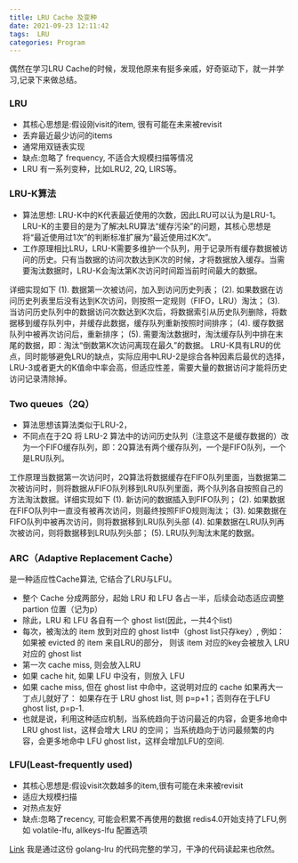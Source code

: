 ```yaml
---
title: LRU Cache 及变种
date: 2021-09-23 12:11:42
tags:  LRU
categories: Program
---
```


偶然在学习LRU Cache的时候，发现他原来有挺多亲戚，好奇驱动下，就一并学习,记录下来做总结。

### LRU


* 其核心思想是:假设刚visit的item, 很有可能在未来被revisit
* 丢弃最近最少访问的items
* 通常用双链表实现
* 缺点:忽略了 frequency, 不适合大规模扫描等情况
* LRU 有一系列变种，比如LRU2, 2Q, LIRS等。

### LRU-K算法

* 算法思想: LRU-K中的K代表最近使用的次数，因此LRU可以认为是LRU-1。LRU-K的主要目的是为了解决LRU算法“缓存污染”的问题，其核心思想是将“最近使用过1次”的判断标准扩展为“最近使用过K次”。
* 工作原理相比LRU，LRU-K需要多维护一个队列，用于记录所有缓存数据被访问的历史。只有当数据的访问次数达到K次的时候，才将数据放入缓存。当需要淘汰数据时，LRU-K会淘汰第K次访问时间距当前时间最大的数据。

详细实现如下
(1). 数据第一次被访问，加入到访问历史列表；
(2). 如果数据在访问历史列表里后没有达到K次访问，则按照一定规则（FIFO，LRU）淘汰；
(3). 当访问历史队列中的数据访问次数达到K次后，将数据索引从历史队列删除，将数据移到缓存队列中，并缓存此数据，缓存队列重新按照时间排序；
(4). 缓存数据队列中被再次访问后，重新排序；
(5). 需要淘汰数据时，淘汰缓存队列中排在末尾的数据，即：淘汰“倒数第K次访问离现在最久”的数据。
LRU-K具有LRU的优点，同时能够避免LRU的缺点，实际应用中LRU-2是综合各种因素后最优的选择，LRU-3或者更大的K值命中率会高，但适应性差，需要大量的数据访问才能将历史访问记录清除掉。

### Two queues（2Q）

* 算法思想该算法类似于LRU-2，
* 不同点在于2Q 将 LRU-2 算法中的访问历史队列（注意这不是缓存数据的）改为一个FIFO缓存队列，即：2Q算法有两个缓存队列，一个是FIFO队列，一个是LRU队列。

工作原理当数据第一次访问时，2Q算法将数据缓存在FIFO队列里面，当数据第二次被访问时，则将数据从FIFO队列移到LRU队列里面，两个队列各自按照自己的方法淘汰数据。详细实现如下
(1). 新访问的数据插入到FIFO队列；
(2). 如果数据在FIFO队列中一直没有被再次访问，则最终按照FIFO规则淘汰；
(3). 如果数据在FIFO队列中被再次访问，则将数据移到LRU队列头部
(4). 如果数据在LRU队列再次被访问，则将数据移到LRU队列头部；
(5). LRU队列淘汰末尾的数据。



### ARC（Adaptive Replacement Cache）

是一种适应性Cache算法, 它结合了LRU与LFU。

* 整个 Cache 分成两部分，起始 LRU 和 LFU 各占一半，后续会动态适应调整 partion 位置（记为p）
* 除此，LRU 和 LFU 各自有一个 ghost list(因此，一共4个list)
* 每次，被淘汰的 item 放到对应的 ghost list中（ghost list只存key）, 例如：如果被 evicted 的 item 来自LRU的部分， 则该 item 对应的key会被放入 LRU 对应的 ghost list
* 第一次 cache miss, 则会放入LRU
* 如果 cache hit, 如果 LFU 中没有，则放入 LFU
* 如果 cache miss, 但在 ghost list 中命中，这说明对应的 cache 如果再大一丁点儿就好了： 如果存在于 LRU ghost list, 则 p=p+1；否则存在于LFU ghost list, p=p-1.
* 也就是说，利用这种适应机制，当系统趋向于访问最近的内容，会更多地命中LRU ghost list，这样会增大 LRU 的空间； 当系统趋向于访问最频繁的内容，会更多地命中 LFU ghost list，这样会增加LFU的空间.


### LFU(Least-frequently used)

* 其核心思想是:假设visit次数越多的item,很有可能在未来被revisit
* 适应大规模扫描
* 对热点友好
* 缺点:忽略了recency, 可能会积累不再使用的数据 redis4.0开始支持了LFU,例如 volatile-lfu, allkeys-lfu 配置选项

[Link](https://github.com/zheng-ji/source-note/blob/main/golang-lru/) 我是通过这份 golang-lru 的代码完整的学习，干净的代码读起来也欣然。
